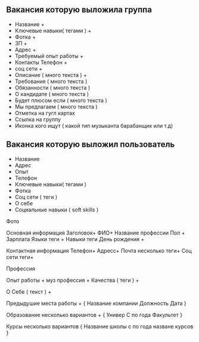 ## Вакансия которую выложила группа

-   Название +
-   Ключевые навыки( тегами ) +
-   Фотка +
-   ЗП +
-   Адрес +
-   Требуемый опыт работы +
-   Контакты Телефон +
-   соц сети +
-   Описание ( много текста ) +
-   Требования ( много текста )
-   Обязанности ( много текста )
-   О кандидате ( много текста )
-   Будет плюсом если ( много текста )
-   Мы предлагаем ( много текста )
-   Отметка на гугл картах
-   Ссылка на группу
-   Иконка кого ищут ( какой тип музыканта барабанщик или т.д)

## Вакансия которую выложил пользователь

-   Название
-   Адрес
-   Опыт
-   Телефон
-   Ключевые навыки( тегами )
-   Фотка
-   Cоц сети ( теги )
-   О себе
-   Социальные навыки ( soft skills )

Фото

Основная информация
Заголовок+
ФИО+
Название профессии
Пол +
Зарплата
Языки теги +
Навыки теги
День рождения +

Контактная информация
Телефон+
Адресс+
Почта несколько теги+
Соц сети теги+

Профессия

Опыт работы +
муз профессия +
Качества ( теги ) +

О Себе ( текст ) +

Предыдушие места работы + {
Название компании
Должность
Дата
}

Образование несколько вариантов +
{
Универ
С по года
Факультет
}

Курсы несколько вариантов
{
Название школы
с по года
назване курсов
}
